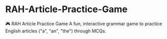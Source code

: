 # RAH-Article-Practice-Game
🎮 RAH Article Practice Game A fun, interactive grammar game to practice English articles ("a", "an", "the") through MCQs.
